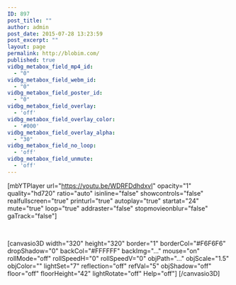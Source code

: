 ```yaml
---
ID: 897
post_title: ""
author: admin
post_date: 2015-07-28 13:23:59
post_excerpt: ""
layout: page
permalink: http://blobim.com/
published: true
vidbg_metabox_field_mp4_id:
  - "0"
vidbg_metabox_field_webm_id:
  - "0"
vidbg_metabox_field_poster_id:
  - "0"
vidbg_metabox_field_overlay:
  - 'off'
vidbg_metabox_field_overlay_color:
  - '#000'
vidbg_metabox_field_overlay_alpha:
  - "30"
vidbg_metabox_field_no_loop:
  - 'off'
vidbg_metabox_field_unmute:
  - 'off'
---
```

[mbYTPlayer url="https://youtu.be/WDRFDdhdxvI" opacity="1" quality="hd720" ratio="auto" isinline="false" showcontrols="false" realfullscreen="true" printurl="true" autoplay="true" startat="24" mute="true" loop="true" addraster="false" stopmovieonblur="false" gaTrack="false"]

&nbsp;

[canvasio3D width="320" height="320" border="1" borderCol="#F6F6F6" dropShadow="0" backCol="#FFFFFF" backImg="..." mouse="on" rollMode="off" rollSpeedH="0" rollSpeedV="0" objPath="..." objScale="1.5" objColor="" lightSet="7" reflection="off" refVal="5" objShadow="off" floor="off" floorHeight="42" lightRotate="off" Help="off"] [/canvasio3D]

&nbsp;

&nbsp;

&nbsp;

&nbsp;

&nbsp;

&nbsp;

&nbsp;

&nbsp;

&nbsp;

&nbsp;

&nbsp;

&nbsp;

&nbsp;

&nbsp;